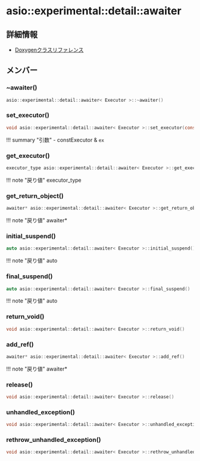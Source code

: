 # asio::experimental::detail::awaiter



## 詳細情報

- [Doxygenクラスリファレンス](https://lang-ship.com/reference/ESP32/latest/classasio_1_1experimental_1_1detail_1_1awaiter.html)

## メンバー





### ~awaiter()



```c
asio::experimental::detail::awaiter< Executor >::~awaiter()
```



### set_executor()



```c
void asio::experimental::detail::awaiter< Executor >::set_executor(const Executor &ex)
```

!!! summary "引数"
	- constExecutor & `ex` 



### get_executor()



```c
executor_type asio::experimental::detail::awaiter< Executor >::get_executor() const noexcept
```

!!! note "戻り値"
	executor_type



### get_return_object()



```c
awaiter* asio::experimental::detail::awaiter< Executor >::get_return_object()
```

!!! note "戻り値"
	awaiter*



### initial_suspend()



```c
auto asio::experimental::detail::awaiter< Executor >::initial_suspend()
```

!!! note "戻り値"
	auto



### final_suspend()



```c
auto asio::experimental::detail::awaiter< Executor >::final_suspend()
```

!!! note "戻り値"
	auto



### return_void()



```c
void asio::experimental::detail::awaiter< Executor >::return_void()
```



### add_ref()



```c
awaiter* asio::experimental::detail::awaiter< Executor >::add_ref()
```

!!! note "戻り値"
	awaiter*



### release()



```c
void asio::experimental::detail::awaiter< Executor >::release()
```



### unhandled_exception()



```c
void asio::experimental::detail::awaiter< Executor >::unhandled_exception()
```



### rethrow_unhandled_exception()



```c
void asio::experimental::detail::awaiter< Executor >::rethrow_unhandled_exception()
```




